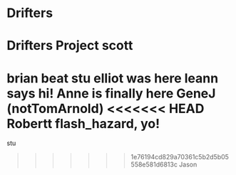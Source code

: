 # Drifters
Drifters Project
scott
=======
brian beat stu
elliot was here
leann says hi!
Anne is finally here
GeneJ (notTomArnold)
<<<<<<< HEAD
Robertt flash_hazard, yo!
=======
stu

>>>>>>> 1e76194cd829a70361c5b2d5b05558e581d6813c
Jason
